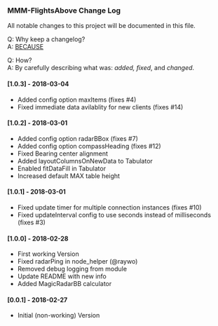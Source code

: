 ### MMM-FlightsAbove Change Log

All notable changes to this project will be documented in this file.

Q: Why keep a changelog?  
A: [BECAUSE](http://keepachangelog.com/en/1.0.0/)

Q: How?  
A: By carefully describing what was: *added, fixed*, and *changed*.



#### [1.0.3] - 2018-03-04

- Added config option maxItems (fixes #4)
- Fixed immediate data avilablity for new clients (fixes #14)


#### [1.0.2] - 2018-03-01

- Added config option radarBBox (fixes #7)
- Added config option compassHeading (fixes #12)
- Fixed Bearing center alignment
- Added layoutColumnsOnNewData to Tabulator
- Enabled fitDataFill in Tabulator
- Increased default MAX table height


#### [1.0.1] - 2018-03-01

- Fixed update timer for multiple connection instances (fixes #10)
- Fixed updateInterval config to use seconds instead of milliseconds (fixes #3)

#### [1.0.0] - 2018-02-28

- First working Version
- Fixed radarPing in node_helper (@raywo)
- Removed debug logging from module
- Update README with new info
- Added MagicRadarBB calculator


#### [0.0.1] - 2018-02-27

- Initial (non-working) Version
